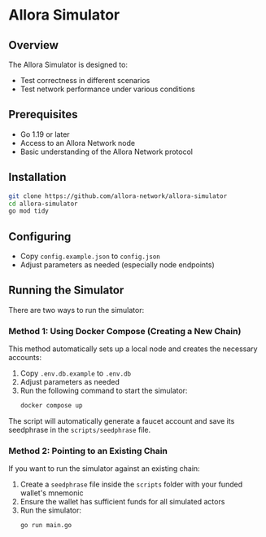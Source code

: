 # Allora Simulator

## Overview

The Allora Simulator is designed to:
- Test correctness in different scenarios
- Test network performance under various conditions

## Prerequisites

- Go 1.19 or later
- Access to an Allora Network node
- Basic understanding of the Allora Network protocol

## Installation

```bash
git clone https://github.com/allora-network/allora-simulator
cd allora-simulator
go mod tidy
```

## Configuring 
- Copy `config.example.json` to `config.json`
- Adjust parameters as needed (especially node endpoints)

## Running the Simulator

There are two ways to run the simulator:

### Method 1: Using Docker Compose (Creating a New Chain)

This method automatically sets up a local node and creates the necessary accounts:

1. Copy `.env.db.example` to `.env.db`
2. Adjust parameters as needed
3. Run the following command to start the simulator:
   ```bash
   docker compose up
   ```
The script will automatically generate a faucet account and save its seedphrase in the `scripts/seedphrase` file.

### Method 2: Pointing to an Existing Chain

If you want to run the simulator against an existing chain:

1. Create a `seedphrase` file inside the `scripts` folder with your funded wallet's mnemonic
2. Ensure the wallet has sufficient funds for all simulated actors
3. Run the simulator:
   ```bash
   go run main.go
   ```
